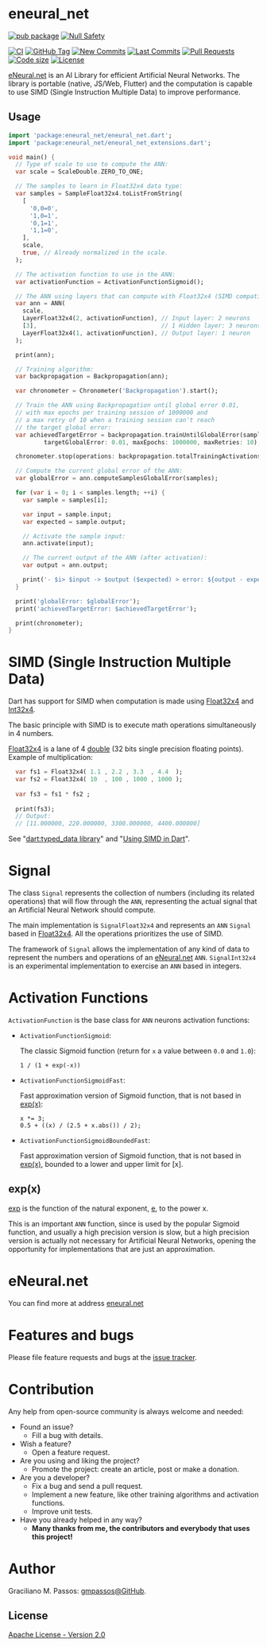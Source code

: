 # eneural_net

[![pub package](https://img.shields.io/pub/v/eneural_net.svg?logo=dart&logoColor=00b9fc)](https://pub.dev/packages/eneural_net)
[![Null Safety](https://img.shields.io/badge/null-safety-brightgreen)](https://dart.dev/null-safety)

[![CI](https://img.shields.io/github/workflow/status/eneural-net/eneural_net_dart/Dart%20CI/master?logo=github-actions&logoColor=white)](https://github.com/eneural-net/eneural_net_dart/actions)
[![GitHub Tag](https://img.shields.io/github/v/tag/eneural-net/eneural_net_dart?logo=git&logoColor=white)](https://github.com/eneural-net/eneural_net_dart/releases)
[![New Commits](https://img.shields.io/github/commits-since/eneural-net/eneural_net_dart/latest?logo=git&logoColor=white)](https://github.com/eneural-net/eneural_net_dart/network)
[![Last Commits](https://img.shields.io/github/last-commit/eneural-net/eneural_net_dart?logo=git&logoColor=white)](https://github.com/eneural-net/eneural_net_dart/commits/master)
[![Pull Requests](https://img.shields.io/github/issues-pr/eneural-net/eneural_net_dart?logo=github&logoColor=white)](https://github.com/eneural-net/eneural_net_dart/pulls)
[![Code size](https://img.shields.io/github/languages/code-size/eneural-net/eneural_net_dart?logo=github&logoColor=white)](https://github.com/eneural-net/eneural_net_dart)
[![License](https://img.shields.io/github/license/eneural-net/eneural_net_dart?logo=open-source-initiative&logoColor=green)](https://github.com/eneural-net/eneural_net_dart/blob/master/LICENSE)

[eNeural.net] is an AI Library for efficient Artificial Neural Networks.
The library is portable (native, JS/Web, Flutter) and the computation
is capable to use SIMD (Single Instruction Multiple Data) to improve performance.

## Usage

```dart
import 'package:eneural_net/eneural_net.dart';
import 'package:eneural_net/eneural_net_extensions.dart';

void main() {
  // Type of scale to use to compute the ANN:
  var scale = ScaleDouble.ZERO_TO_ONE;

  // The samples to learn in Float32x4 data type:
  var samples = SampleFloat32x4.toListFromString(
    [
      '0,0=0',
      '1,0=1',
      '0,1=1',
      '1,1=0',
    ],
    scale,
    true, // Already normalized in the scale.
  );

  // The activation function to use in the ANN:
  var activationFunction = ActivationFunctionSigmoid();

  // The ANN using layers that can compute with Float32x4 (SIMD compatible type).
  var ann = ANN(
    scale,
    LayerFloat32x4(2, activationFunction), // Input layer: 2 neurons
    [3],                                   // 1 Hidden layer: 3 neurons
    LayerFloat32x4(1, activationFunction), // Output layer: 1 neuron
  );

  print(ann);

  // Training algorithm:
  var backpropagation = Backpropagation(ann);

  var chronometer = Chronometer('Backpropagation').start();

  // Train the ANN using Backpropagation until global error 0.01,
  // with max epochs per training session of 1000000 and
  // a max retry of 10 when a training session can't reach
  // the target global error:
  var achievedTargetError = backpropagation.trainUntilGlobalError(samples,
          targetGlobalError: 0.01, maxEpochs: 1000000, maxRetries: 10);

  chronometer.stop(operations: backpropagation.totalTrainingActivations);

  // Compute the current global error of the ANN:
  var globalError = ann.computeSamplesGlobalError(samples);

  for (var i = 0; i < samples.length; ++i) {
    var sample = samples[i];

    var input = sample.input;
    var expected = sample.output;

    // Activate the sample input:
    ann.activate(input);

    // The current output of the ANN (after activation):
    var output = ann.output;

    print('- $i> $input -> $output ($expected) > error: ${output - expected}');
  }

  print('globalError: $globalError');
  print('achievedTargetError: $achievedTargetError');

  print(chronometer);
}
```
# SIMD (Single Instruction Multiple Data)

Dart has support for SIMD when computation is made using [Float32x4] and [Int32x4].

The basic principle with SIMD is to execute math operations simultaneously in 4 numbers.

[Float32x4] is a lane of 4 [double] (32 bits single precision floating points).
Example of multiplication:

```dart
  var fs1 = Float32x4( 1.1 , 2.2 , 3.3  , 4.4  );
  var fs2 = Float32x4( 10  , 100 , 1000 , 1000 );
  
  var fs3 = fs1 * fs2 ;
  
  print(fs3);
  // Output:
  // [11.000000, 220.000000, 3300.000000, 4400.000000]
```

See "[dart:typed_data library][dart_typed_data]" and "[Using SIMD in Dart][using_simd]".

[double]: https://api.dart.dev/stable/2.12.4/dart-core/double-class.html
[Float32x4]: https://api.dart.dev/stable/2.12.4/dart-typed_data/Float32x4-class.html
[Int32x4]: https://api.dart.dev/stable/2.12.4/dart-typed_data/Int32x4-class.html
[dart_typed_data]: https://api.dart.dev/stable/2.12.4/dart-typed_data/dart-typed_data-library.html
[using_simd]: https://www.dartcn.com/articles/server/simd

# Signal

The class `Signal` represents the collection of numbers (including its related operations)
that will flow through the `ANN`, representing the actual signal that
an Artificial Neural Network should compute.

The main implementation is `SignalFloat32x4` and represents
an `ANN` `Signal` based in [Float32x4]. All the operations prioritizes the use of SIMD.

The framework of `Signal` allows the implementation of any kind of data
to represent the numbers and operations of an [eNeural.net] `ANN`. `SignalInt32x4`
is an experimental implementation to exercise an `ANN` based in integers.

# Activation Functions

`ActivationFunction` is the base class for `ANN` neurons activation functions:

- `ActivationFunctionSigmoid`:
  
  The classic Sigmoid function (return for `x` a value between `0.0` and `1.0`):
  
  ```
  1 / (1 + exp(-x))
  ```
  


- `ActivationFunctionSigmoidFast`:
  
  Fast approximation version of Sigmoid function, that is not based in [exp(x)][dart_math_exp]:

  ```
  x *= 3;
  0.5 + ((x) / (2.5 + x.abs()) / 2);
  ```

- `ActivationFunctionSigmoidBoundedFast`:

  Fast approximation version of Sigmoid function, that is not based in [exp(x)][dart_math_exp],
  bounded to a lower and upper limit for [x].
  

## exp(x)

[exp][dart_math_exp] is the function of the natural exponent,
[e][dart_math_e], to the power x.

This is an important `ANN` function, since is used by the popular
Sigmoid function, and usually a high precision version is slow,
but a high precision version is actually not necessary
for Artificial Neural Networks, opening the opportunity
for implementations that are just an approximation.

[dart_math_e]: https://api.dart.dev/stable/2.12.1/dart-math/e-constant.html
[dart_math_exp]: https://api.dart.dev/stable/2.12.1/dart-math/exp.html

# eNeural.net

You can find more at address [eneural.net][eNeural.net]

[eNeural.net]: https://eneural.net/

# Features and bugs

Please file feature requests and bugs at the [issue tracker][tracker].

# Contribution

Any help from open-source community is always welcome and needed:
- Found an issue?
    - Fill a bug with details.
- Wish a feature?
    - Open a feature request.
- Are you using and liking the project?
    - Promote the project: create an article, post or make a donation.
- Are you a developer?
    - Fix a bug and send a pull request.
    - Implement a new feature, like other training algorithms and activation functions.
    - Improve unit tests.
- Have you already helped in any way?
    - **Many thanks from me, the contributors and everybody that uses this project!**


[tracker]: https://github.com/eneural-net/eneural_net_dart/issues

# Author

Graciliano M. Passos: [gmpassos@GitHub][github].

[github]: https://github.com/gmpassos

## License

[Apache License - Version 2.0][apache_license]

[apache_license]: https://www.apache.org/licenses/LICENSE-2.0.txt
